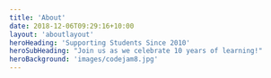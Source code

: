 ```yaml
---
title: 'About'
date: 2018-12-06T09:29:16+10:00
layout: 'aboutlayout'
heroHeading: 'Supporting Students Since 2010'
heroSubHeading: "Join us as we celebrate 10 years of learning!"
heroBackground: 'images/codejam8.jpg'
---
```


